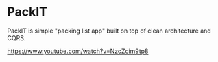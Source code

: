 # PackIT
PackIT is simple "packing list app" built on top of clean architecture and CQRS.

https://www.youtube.com/watch?v=NzcZcim9tp8
